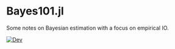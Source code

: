 # Bayes101.jl

<!-- [![Stable](https://img.shields.io/badge/docs-stable-blue.svg)](https://schrimpf.github.io/Bayes101.jl/stable) -->
Some notes on Bayesian estimation with a focus on empirical IO.

[![Dev](https://img.shields.io/badge/docs-dev-blue.svg)](https://UBCECON567.github.io/Bayes101.jl/)
